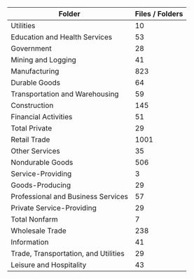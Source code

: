 | Folder                               |   Files / Folders |
|--------------------------------------|-------------------|
| Utilities                            |                10 |
| Education and Health Services        |                53 |
| Government                           |                28 |
| Mining and Logging                   |                41 |
| Manufacturing                        |               823 |
| Durable Goods                        |                64 |
| Transportation and Warehousing       |                59 |
| Construction                         |               145 |
| Financial Activities                 |                51 |
| Total Private                        |                29 |
| Retail Trade                         |              1001 |
| Other Services                       |                35 |
| Nondurable Goods                     |               506 |
| Service-Providing                    |                 3 |
| Goods-Producing                      |                29 |
| Professional and Business Services   |                57 |
| Private Service-Providing            |                29 |
| Total Nonfarm                        |                 7 |
| Wholesale Trade                      |               238 |
| Information                          |                41 |
| Trade, Transportation, and Utilities |                29 |
| Leisure and Hospitality              |                43 |